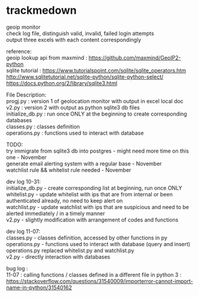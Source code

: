 # trackmedown
geoip monitor <br/>
check log file, distinguish valid, invalid, failed login attempts <br/>
output three excels with each content correspondingly <br/>

reference: <br/>
geoip lookup api from maxmind :
https://github.com/maxmind/GeoIP2-python  <br/>
sqlite tutorial :
https://www.tutorialspoint.com/sqlite/sqlite_operators.htm <br/>
http://www.sqlitetutorial.net/sqlite-python/sqlite-python-select/ <br/>
https://docs.python.org/2/library/sqlite3.html <br/>

File Description: <br/>
progj.py : version 1 of geolocation monitor with output in excel local doc  <br/>
v2.py : version 2 with output as python sqlite3 db files <br/>
initialize_db.py : run once ONLY at the beginning to create corresponding databases <br/>
classes.py : classes definition <br/>
operations.py : functions used to interact with database <br/>

TODO: <br/>
try immigrate from sqlite3 db into postgres - might need more time on this one - November <br/>
generate email alerting system with a regular base  - November <br/>
watchlist rule && whitelist rule needed - November <br/>


dev log 10-31:<br/>
initialize_db.py - create corresponding list at beginning, run once ONLY <br/>
whitelist.py - update whitelist with ips that are from internal or been authenticated already, no need to keep alert on  <br/>
watchlist.py - update watchlist with ips that are suspicious and need to be alerted immediately / in a timely manner <br/>
v2.py - slightly modification with arrangement of codes and functions <br/>

dev log 11-07:<br/>
classes.py - classes definition, accessed by other functions in py <br/>
operations.py - functions used to interact with database (query and insert) <br/>
operations.py replaced whitelist.py and watchlist.py <br/>
v2.py - directly interaction with databases <br/>

bug log :<br>
11-07 : calling functions / classes defined in a different file in python 3 : <br/> https://stackoverflow.com/questions/31540009/importerror-cannot-import-name-in-python/31540162 
